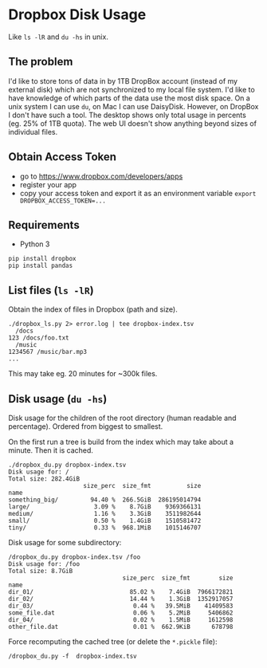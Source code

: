 # Dropbox Disk Usage

Like `ls -lR` and `du -hs` in unix.

## The problem

I'd like to store tons of data in by 1TB DropBox account (instead of my external disk) which are not synchronized to my local file system. I'd like to have knowledge of which parts of the data use the most disk space. On a unix system I can use `du`, on Mac I can use DaisyDisk. However, on DropBox I don't have such a tool. The desktop shows only total usage in percents (eg. 25% of 1TB quota). The web UI doesn't show anything beyond sizes of individual files.

## Obtain Access Token

- go to https://www.dropbox.com/developers/apps
- register your app
- copy your access token and export it as an environment variable
  `export DROPBOX_ACCESS_TOKEN=...`

## Requirements

- Python 3

```
pip install dropbox
pip install pandas
```

## List files (`ls -lR`)

Obtain the index of files in Dropbox (path and size).

```
./dropbox_ls.py 2> error.log | tee dropbox-index.tsv
  /docs
123 /docs/foo.txt
  /music
1234567 /music/bar.mp3
...
```

This may take eg. 20 minutes for ~300k files.

## Disk usage (`du -hs`)

Disk usage for the children of the root directory (human readable and percentage). Ordered from biggest to smallest.

On the first run a tree is build from the index which may take about a minute.
Then it is cached.

```
./dropbox_du.py dropbox-index.tsv
Disk usage for: /
Total size: 282.4GiB
                     size_perc  size_fmt          size
name                                    
something_big/         94.40 %  266.5GiB  286195014794
large/                  3.09 %    8.7GiB    9369366131
medium/                 1.16 %    3.3GiB    3511982644
small/                  0.50 %    1.4GiB    1510581472
tiny/                   0.33 %  968.1MiB    1015146707
```

Disk usage for some subdirectory:

```
/dropbox_du.py dropbox-index.tsv /foo
Disk usage for: /foo
Total size: 8.7GiB
                                size_perc  size_fmt        size
name                                               
dir_01/                           85.02 %    7.4GiB  7966172821
dir_02/                           14.44 %    1.3GiB  1352917057
dir_03/                            0.44 %   39.5MiB    41409583
some_file.dat                      0.06 %    5.2MiB     5406862
dir_04/                            0.02 %    1.5MiB     1612598
other_file.dat                     0.01 %  662.9KiB      678798
```

Force recomputing the cached tree (or delete the `*.pickle` file):

```
/dropbox_du.py -f  dropbox-index.tsv
```
